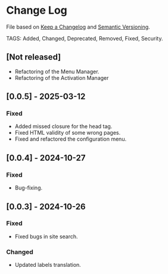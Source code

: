 # Change Log

File based on [Keep a Changelog](http://keepachangelog.com/) and [Semantic Versioning](http://semver.org/).

TAGS: Added, Changed, Deprecated, Removed, Fixed, Security.


## [Not released]
- Refactoring of the Menu Manager.
- Refactoring of the Activation Manager


## [0.0.5] - 2025-03-12
### Fixed
- Added missed closure for the head tag.
- Fixed HTML validity of some wrong pages.
- Fixed and refactored the configuration menu.


## [0.0.4] - 2024-10-27
### Fixed
- Bug-fixing.

## [0.0.3] - 2024-10-26
### Fixed
- Fixed bugs in site search.

### Changed
- Updated labels translation.